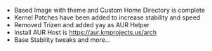 - Based Image with theme and Custom Home Directory is complete
- Kernel Patches have been added to increase stability and speed
- Removed Trizen and added yay as AUR Helper
- Install AUR Host is https://aur.kmprojects.us/arch
- Base Stability tweaks and more...

